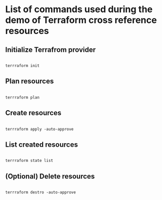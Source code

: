 # List of commands used during the demo of Terraform cross reference resources

## Initialize Terrafrom provider

```terrafrom

terrraform init

```

## Plan resources

```terrafrom

terrraform plan

```

## Create resources

```terrafrom

terrraform apply -auto-approve

```

## List created resources

```terrafrom

terrraform state list

```

## (Optional) Delete resources

```terrafrom

terrraform destro -auto-approve

```
